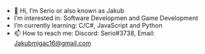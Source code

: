 - 👋 Hi, I’m Serio or also known as Jakub
- I’m interested in: Software Developmen and Game Development
- I’m currently learning: C/C#, JavaScript and Python
- 📫 How to reach me: Discord: Serio#3738, Email: Jakubmigac16@gmail.com
